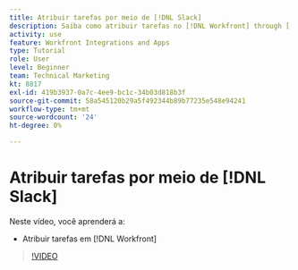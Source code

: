 ```yaml
---
title: Atribuir tarefas por meio de [!DNL Slack]
description: Saiba como atribuir tarefas no [!DNL Workfront] through [!DNL Slack]
activity: use
feature: Workfront Integrations and Apps
type: Tutorial
role: User
level: Beginner
team: Technical Marketing
kt: 8817
exl-id: 419b3937-0a7c-4ee9-bc1c-34b03d818b3f
source-git-commit: 58a545120b29a5f492344b89b77235e548e94241
workflow-type: tm+mt
source-wordcount: '24'
ht-degree: 0%

---
```


# Atribuir tarefas por meio de [!DNL Slack]

Neste vídeo, você aprenderá a:

* Atribuir tarefas em [!DNL Workfront]

>[!VIDEO](https://video.tv.adobe.com/v/335117/?quality=12)

